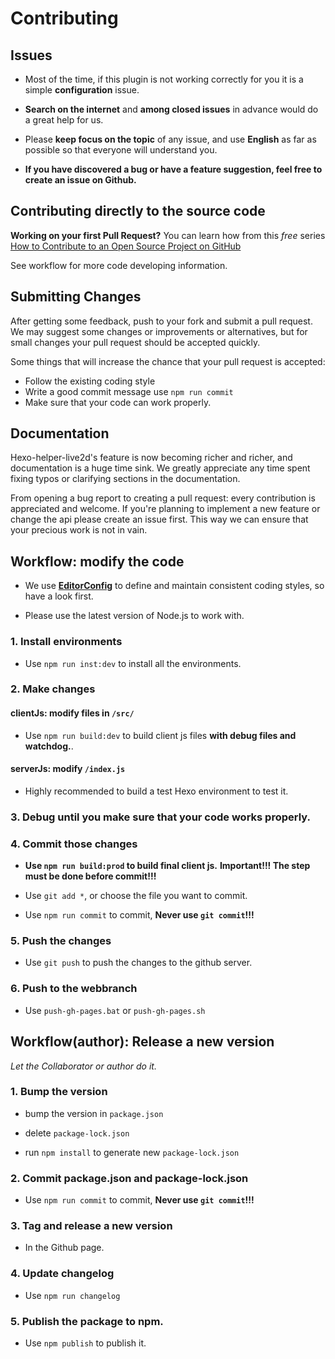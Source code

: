 # Contributing


## Issues

- Most of the time, if this plugin is not working correctly for you it is a simple **configuration** issue.

- **Search on the internet** and **among closed issues** in advance would do a great help for us.

- Please **keep focus on the topic** of any issue, and use **English** as far as possible so that everyone will understand you.

- **If you have discovered a bug or have a feature suggestion, feel free to create an issue on Github.**


## Contributing directly to the source code

**Working on your first Pull Request?** You can learn how from this *free* series
[How to Contribute to an Open Source Project on GitHub](https://egghead.io/series/how-to-contribute-to-an-open-source-project-on-github) 

See workflow for more code developing information.


## Submitting Changes

After getting some feedback, push to your fork and submit a pull request. We
may suggest some changes or improvements or alternatives, but for small changes
your pull request should be accepted quickly.

Some things that will increase the chance that your pull request is accepted:

- Follow the existing coding style
- Write a good commit message use `npm run commit`
- Make sure that your code can work properly.


## Documentation

Hexo-helper-live2d's feature is now becoming richer and richer, and documentation is a huge time sink.
We greatly appreciate any time spent fixing typos or clarifying sections in the
documentation.

From opening a bug report to creating a pull request: every contribution is
appreciated and welcome. If you're planning to implement a new feature or change
the api please create an issue first. This way we can ensure that your precious
work is not in vain.



## Workflow: modify the code

- We use **[EditorConfig](http://editorconfig.org/)** to define and maintain consistent coding styles, so have a look first.

- Please use the latest version of Node.js to work with.

### 1. Install environments

- Use `npm run inst:dev` to install all the environments.

### 2. Make changes

#### clientJs: modify files in `/src/`

- Use `npm run build:dev` to build client js files **with debug files and watchdog.**.

#### serverJs: modify `/index.js`

- Highly recommended to build a test Hexo environment to test it.


### 3. Debug until you make sure that your code works properly.

### 4. Commit those changes

- **Use `npm run build:prod` to build final client js.**
**Important!!! The step must be done before commit!!!**

- Use `git add *`, or choose the file you want to commit.

- Use `npm run commit` to commit, **Never use `git commit`!!!**

### 5. Push the changes

- Use `git push` to push the changes to the github server.

### 6. Push to the webbranch

- Use `push-gh-pages.bat` or `push-gh-pages.sh`


## Workflow(author): Release a new version

*Let the Collaborator or author do it.*

### 1. Bump the version

- bump the version in `package.json`

- delete `package-lock.json`

- run `npm install` to generate new `package-lock.json`

### 2. Commit package.json and package-lock.json

- Use `npm run commit` to commit, **Never use `git commit`!!!**

### 3. Tag and release a new version

- In the Github page.

### 4. Update changelog

- Use `npm run changelog`

### 5. Publish the package to npm.

- Use `npm publish` to publish it.
